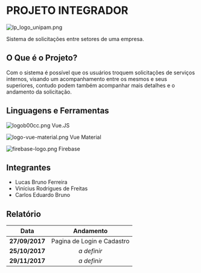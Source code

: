 # PROJETO INTEGRADOR

![lp_logo_unipam.png](http://ap.imagensbrasil.org/images/2017/09/23/lp_logo_unipam.png)

Sistema de solicitações entre setores de uma empresa.

## O Que é o Projeto?

Com o sistema é possível que os usuários troquem solicitações de serviços internos,
visando um acompanhamento entre os mesmos e seus superiores, contudo podem também acompanhar
mais detalhes e o andamento da solicitação.


## Linguagens e Ferramentas

  ![logob00cc.png](http://ap.imagensbrasil.org/images/2017/09/23/logob00cc.png) Vue.JS

  ![logo-vue-material.png](http://ap.imagensbrasil.org/images/2017/09/23/logo-vue-material.png) Vue Material

  ![firebase-logo.png](http://ap.imagensbrasil.org/images/2017/09/23/firebase-logo.png)  Firebase


## Integrantes

* Lucas Bruno Ferreira
* Vinícius Rodrigues de Freitas
* Carlos Eduardo Bruno

## Relatório

| Data            | Andamento           
| --------------- |:--------------------------:|
|  **27/09/2017** | Pagina de Login e Cadastro |
|  **25/10/2017** | *a definir*                |  
|  **29/11/2017** | *a definir*                |  
